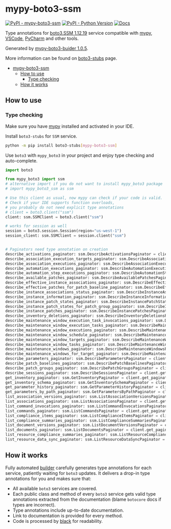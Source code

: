 # mypy-boto3-ssm

[![PyPI - mypy-boto3-ssm](https://img.shields.io/pypi/v/mypy-boto3-ssm.svg?color=blue)](https://pypi.org/project/mypy-boto3-ssm)
[![PyPI - Python Version](https://img.shields.io/pypi/pyversions/mypy-boto3-ssm.svg?color=blue)](https://pypi.org/project/mypy-boto3-ssm)
[![Docs](https://img.shields.io/readthedocs/mypy-boto3-builder.svg?color=blue)](https://mypy-boto3-builder.readthedocs.io/)

Type annotations for
[boto3.SSM 1.12.19](https://boto3.amazonaws.com/v1/documentation/api/1.12.19/reference/services/ssm.html#SSM) service
compatible with [mypy](https://github.com/python/mypy), [VSCode](https://code.visualstudio.com/),
[PyCharm](https://www.jetbrains.com/pycharm/) and other tools.

Generated by [mypy-boto3-buider 1.0.5](https://github.com/vemel/mypy_boto3_builder).

More information can be found on [boto3-stubs](https://pypi.org/project/boto3-stubs/) page.

- [mypy-boto3-ssm](#mypy-boto3-ssm)
  - [How to use](#how-to-use)
    - [Type checking](#type-checking)
  - [How it works](#how-it-works)

## How to use

### Type checking

Make sure you have [mypy](https://github.com/python/mypy) installed and activated in your IDE.

Install `boto3-stubs` for `SSM` service.

```bash
python -m pip install boto3-stubs[mypy-boto3-ssm]
```

Use `boto3` with `mypy_boto3` in your project and enjoy type checking and auto-complete.

```python
import boto3

from mypy_boto3 import ssm
# alternative import if you do not want to install mypy_boto3 package
# import mypy_boto3_ssm as ssm

# Use this client as usual, now mypy can check if your code is valid.
# Check if your IDE supports function overloads,
# you probably do not need explicit type annotations
# client = boto3.client("ssm")
client: ssm.SSMClient = boto3.client("ssm")

# works for session as well
session = boto3.session.Session(region="us-west-1")
session_client: ssm.SSMClient = session.client("ssm")


# Paginators need type annotation on creation
describe_activations_paginator: ssm.DescribeActivationsPaginator = client.get_paginator("describe_activations")
describe_association_execution_targets_paginator: ssm.DescribeAssociationExecutionTargetsPaginator = client.get_paginator("describe_association_execution_targets")
describe_association_executions_paginator: ssm.DescribeAssociationExecutionsPaginator = client.get_paginator("describe_association_executions")
describe_automation_executions_paginator: ssm.DescribeAutomationExecutionsPaginator = client.get_paginator("describe_automation_executions")
describe_automation_step_executions_paginator: ssm.DescribeAutomationStepExecutionsPaginator = client.get_paginator("describe_automation_step_executions")
describe_available_patches_paginator: ssm.DescribeAvailablePatchesPaginator = client.get_paginator("describe_available_patches")
describe_effective_instance_associations_paginator: ssm.DescribeEffectiveInstanceAssociationsPaginator = client.get_paginator("describe_effective_instance_associations")
describe_effective_patches_for_patch_baseline_paginator: ssm.DescribeEffectivePatchesForPatchBaselinePaginator = client.get_paginator("describe_effective_patches_for_patch_baseline")
describe_instance_associations_status_paginator: ssm.DescribeInstanceAssociationsStatusPaginator = client.get_paginator("describe_instance_associations_status")
describe_instance_information_paginator: ssm.DescribeInstanceInformationPaginator = client.get_paginator("describe_instance_information")
describe_instance_patch_states_paginator: ssm.DescribeInstancePatchStatesPaginator = client.get_paginator("describe_instance_patch_states")
describe_instance_patch_states_for_patch_group_paginator: ssm.DescribeInstancePatchStatesForPatchGroupPaginator = client.get_paginator("describe_instance_patch_states_for_patch_group")
describe_instance_patches_paginator: ssm.DescribeInstancePatchesPaginator = client.get_paginator("describe_instance_patches")
describe_inventory_deletions_paginator: ssm.DescribeInventoryDeletionsPaginator = client.get_paginator("describe_inventory_deletions")
describe_maintenance_window_execution_task_invocations_paginator: ssm.DescribeMaintenanceWindowExecutionTaskInvocationsPaginator = client.get_paginator("describe_maintenance_window_execution_task_invocations")
describe_maintenance_window_execution_tasks_paginator: ssm.DescribeMaintenanceWindowExecutionTasksPaginator = client.get_paginator("describe_maintenance_window_execution_tasks")
describe_maintenance_window_executions_paginator: ssm.DescribeMaintenanceWindowExecutionsPaginator = client.get_paginator("describe_maintenance_window_executions")
describe_maintenance_window_schedule_paginator: ssm.DescribeMaintenanceWindowSchedulePaginator = client.get_paginator("describe_maintenance_window_schedule")
describe_maintenance_window_targets_paginator: ssm.DescribeMaintenanceWindowTargetsPaginator = client.get_paginator("describe_maintenance_window_targets")
describe_maintenance_window_tasks_paginator: ssm.DescribeMaintenanceWindowTasksPaginator = client.get_paginator("describe_maintenance_window_tasks")
describe_maintenance_windows_paginator: ssm.DescribeMaintenanceWindowsPaginator = client.get_paginator("describe_maintenance_windows")
describe_maintenance_windows_for_target_paginator: ssm.DescribeMaintenanceWindowsForTargetPaginator = client.get_paginator("describe_maintenance_windows_for_target")
describe_parameters_paginator: ssm.DescribeParametersPaginator = client.get_paginator("describe_parameters")
describe_patch_baselines_paginator: ssm.DescribePatchBaselinesPaginator = client.get_paginator("describe_patch_baselines")
describe_patch_groups_paginator: ssm.DescribePatchGroupsPaginator = client.get_paginator("describe_patch_groups")
describe_sessions_paginator: ssm.DescribeSessionsPaginator = client.get_paginator("describe_sessions")
get_inventory_paginator: ssm.GetInventoryPaginator = client.get_paginator("get_inventory")
get_inventory_schema_paginator: ssm.GetInventorySchemaPaginator = client.get_paginator("get_inventory_schema")
get_parameter_history_paginator: ssm.GetParameterHistoryPaginator = client.get_paginator("get_parameter_history")
get_parameters_by_path_paginator: ssm.GetParametersByPathPaginator = client.get_paginator("get_parameters_by_path")
list_association_versions_paginator: ssm.ListAssociationVersionsPaginator = client.get_paginator("list_association_versions")
list_associations_paginator: ssm.ListAssociationsPaginator = client.get_paginator("list_associations")
list_command_invocations_paginator: ssm.ListCommandInvocationsPaginator = client.get_paginator("list_command_invocations")
list_commands_paginator: ssm.ListCommandsPaginator = client.get_paginator("list_commands")
list_compliance_items_paginator: ssm.ListComplianceItemsPaginator = client.get_paginator("list_compliance_items")
list_compliance_summaries_paginator: ssm.ListComplianceSummariesPaginator = client.get_paginator("list_compliance_summaries")
list_document_versions_paginator: ssm.ListDocumentVersionsPaginator = client.get_paginator("list_document_versions")
list_documents_paginator: ssm.ListDocumentsPaginator = client.get_paginator("list_documents")
list_resource_compliance_summaries_paginator: ssm.ListResourceComplianceSummariesPaginator = client.get_paginator("list_resource_compliance_summaries")
list_resource_data_sync_paginator: ssm.ListResourceDataSyncPaginator = client.get_paginator("list_resource_data_sync")
```

## How it works

Fully automated [builder](https://github.com/vemel/mypy_boto3_builder) carefully generates
type annotations for each service, patiently waiting for `boto3` updates. It delivers
a drop-in type annotations for you and makes sure that:

- All available `boto3` services are covered.
- Each public class and method of every `boto3` service gets valid type annotations
  extracted from the documentation (blame `botocore` docs if types are incorrect).
- Type annotations include up-to-date documentation.
- Link to documentation is provided for every method.
- Code is processed by [black](https://github.com/psf/black) for readability.